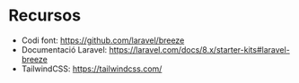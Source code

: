 
# Recursos
- Codi font: https://github.com/laravel/breeze
- Documentació Laravel: https://laravel.com/docs/8.x/starter-kits#laravel-breeze
- TailwindCSS: https://tailwindcss.com/
